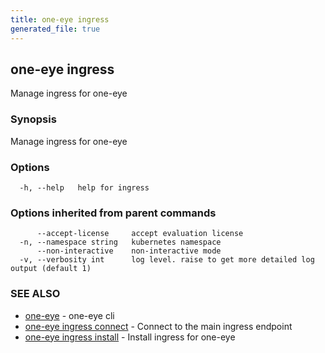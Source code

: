 ```yaml
---
title: one-eye ingress
generated_file: true
---
```

## one-eye ingress

Manage ingress for one-eye

### Synopsis

Manage ingress for one-eye

### Options

```
  -h, --help   help for ingress
```

### Options inherited from parent commands

```
      --accept-license     accept evaluation license
  -n, --namespace string   kubernetes namespace
      --non-interactive    non-interactive mode
  -v, --verbosity int      log level. raise to get more detailed log output (default 1)
```

### SEE ALSO

* [one-eye](/docs/one-eye/cli/reference/one-eye/)	 - one-eye cli
* [one-eye ingress connect](/docs/one-eye/cli/reference/one-eye_ingress_connect/)	 - Connect to the main ingress endpoint
* [one-eye ingress install](/docs/one-eye/cli/reference/one-eye_ingress_install/)	 - Install ingress for one-eye

